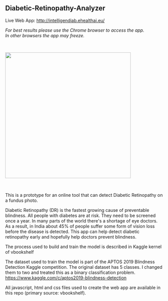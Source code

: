 ## Diabetic-Retinopathy-Analyzer

Live Web App: http://intelligendiab.ehealthai.eu/<br>

<i>For best results please use the Chrome browser to access the app.<br>
In other browsers the app may freeze.</i>


<br>

<img src="http://intelligendiab.ehealthai.eu/assets/app_pic.png" width="400"></img>

<br>




This is a prototype for an online tool that can detect Diabetic Retinopathy on a fundus photo.

Diabetic Retinopathy (DR) is the fastest growing cause of preventable blindness. All people with diabetes are at risk. They need to be screened once a year. In many parts of the world there's a shortage of eye doctors. As a result, in India about 45% of people suffer some form of vision loss before the disease is detected. This app can help detect diabetic retinopathy early and hopefully help doctors prevent blindness.

The process used to build and train the model is described in Kaggle kernel of vbookshelf<br>

The dataset used to train the model is part of the APTOS 2019 Blindness Detection Kaggle competition. The original dataset has 5 classes. I changed them to two and treated this as a binary classification problem.<br>
https://www.kaggle.com/c/aptos2019-blindness-detection



All javascript, html and css files used to create the web app are available in this repo (primary source: vbookshelf).

